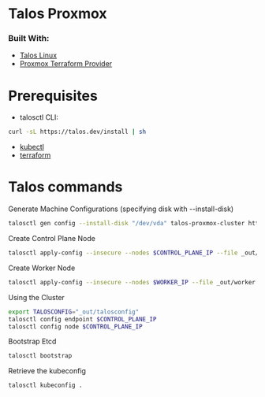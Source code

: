Talos Proxmox
=================

### Built With:

* [Talos Linux](https://talos.dev)
* [Proxmox Terraform Provider](https://registry.terraform.io/providers/Telmate/proxmox/latest)

Prerequisites
============


* talosctl CLI:
 ```bash
 curl -sL https://talos.dev/install | sh
 ```
 * [kubectl](https://kubernetes.io/docs/tasks/tools/)
 * [terraform](https://developer.hashicorp.com/terraform/downloads?product_intent=terraform)


Talos commands
============

Generate Machine Configurations (specifying disk with --install-disk)
```bash
talosctl gen config --install-disk "/dev/vda" talos-proxmox-cluster https://$CONTROL_PLANE_IP:6443 --output-dir _out --install-image factory.talos.dev/installer/ce4c980550dd2ab1b17bbf2b08801c7eb59418eafe8f279833297925d67c7515:v1.10.6
```

Create Control Plane Node
```bash
talosctl apply-config --insecure --nodes $CONTROL_PLANE_IP --file _out/controlplane.yaml
```

Create Worker Node
```bash
talosctl apply-config --insecure --nodes $WORKER_IP --file _out/worker.yaml
```

Using the Cluster
```bash
export TALOSCONFIG="_out/talosconfig"
talosctl config endpoint $CONTROL_PLANE_IP
talosctl config node $CONTROL_PLANE_IP
```

Bootstrap Etcd
```bash
talosctl bootstrap
```

Retrieve the kubeconfig
```bash
talosctl kubeconfig .
```